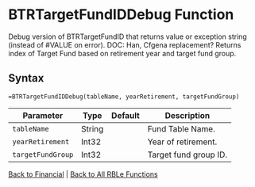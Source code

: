 # BTRTargetFundIDDebug Function

Debug version of BTRTargetFundID that returns value or exception string (instead of #VALUE on error).  DOC: Han, Cfgena replacement?  Returns index of Target Fund based on retirement year and target fund group.

## Syntax

```excel
=BTRTargetFundIDDebug(tableName, yearRetirement, targetFundGroup)
```

Parameter | Type | Default | Description
---|---|---|---
`tableName` | String |  | Fund Table Name.
`yearRetirement` | Int32 |  | Year of retirement.
`targetFundGroup` | Int32 |  | Target fund group ID.

[Back to Financial](Readme.md) | [Back to All RBLe Functions](..\RBLe.md#function-documentation)